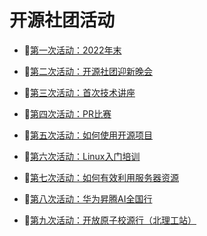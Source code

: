 # 开源社团活动

* 🚀[第一次活动：2022年末](./active1/README.md)

* 🚀[第二次活动：开源社团迎新晚会](./active2/README.md)

* 🚀[第三次活动：首次技术讲座](./active3/README.md)

* 🚀[第四次活动：PR比赛](./active4/README.md)

* 🚀[第五次活动：如何使用开源项目](./active5/README.md)

* 🚀[第六次活动：Linux入门培训](./active6/README.md)

* 🚀[第七次活动：如何有效利用服务器资源](./active7/README.md)

* 🚀[第八次活动：华为昇腾AI全国行](./active8/README.md)

* 🚀[第九次活动：开放原子校源行（北理工站）](./active9/README.md)
